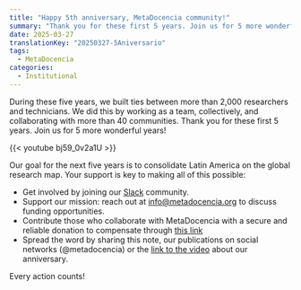 ```yaml
---
title: "Happy 5th anniversary, MetaDocencia community!"
summary: "Thank you for these first 5 years. Join us for 5 more wonderful years!"
date: 2025-03-27
translationKey: "20250327-5Aniversario"
tags:
  - MetaDocencia
categories:
  - Institutional
---
```


During these five years, we built ties between more than 2,000 researchers and technicians. We did this by working as a team, collectively, and collaborating with more than 40 communities.
Thank you for these first 5 years. Join us for 5 more wonderful years!

{{< youtube bj59_0v2a1U >}}

Our goal for the next five years is to consolidate Latin America on the global research map. Your support is key to making all of this possible:
- Get involved by joining our [Slack](https://w3id.org/metadocencia/slack) community.
- Support our mission: reach out at info@metadocencia.org to discuss funding opportunities.
- Contribute those who collaborate with MetaDocencia with a secure and reliable donation to compensate through [this link](/en/donar/)
- Spread the word by sharing this note, our publications on social networks (@metadocencia) or the [link to the video](https://youtu.be/bj59_0v2a1U) about our anniversary.

Every action counts!
